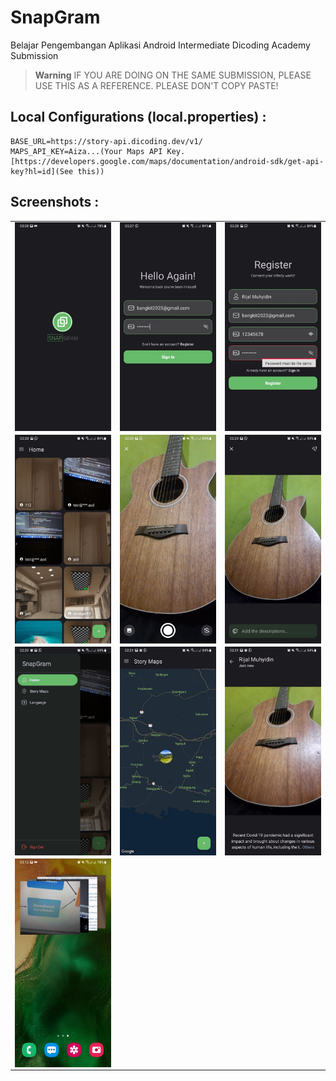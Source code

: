 # SnapGram
Belajar Pengembangan Aplikasi Android Intermediate Dicoding Academy Submission

> **Warning**
> IF YOU ARE DOING ON THE SAME SUBMISSION, PLEASE USE THIS AS A REFERENCE. PLEASE DON'T COPY PASTE!

## Local Configurations (local.properties) :
```
BASE_URL=https://story-api.dicoding.dev/v1/
MAPS_API_KEY=Aiza...(Your Maps API Key. [https://developers.google.com/maps/documentation/android-sdk/get-api-key?hl=id](See this))
```

## Screenshots :
<table>
   <tr>
      <td><img src="screenshots/splash.jpg" align="center" alt="4"></td>
      <td><img src="screenshots/login.jpg" align="center" alt="4"></td>
      <td><img src="screenshots/register.jpg" align="center" alt="4"></td>
   </tr> 
   <tr>
      <td><img src="screenshots/home.jpg" align="center" alt="4"></td>
      <td><img src="screenshots/camera.jpg" align="center" alt="4"></td>
      <td><img src="screenshots/upload.jpg" align="center" alt="4"></td>
  </tr>
  <tr>
      <td><img src="screenshots/drawer.jpg" align="center" alt="4"></td>
      <td><img src="screenshots/maps.jpg" align="center" alt="4"></td>
      <td><img src="screenshots/detail.jpg" align="center" alt="4"></td>
  </tr>
  <tr>
      <td><img src="screenshots/widget.jpg" align="center" alt="4"></td>
  </tr>
</table>
